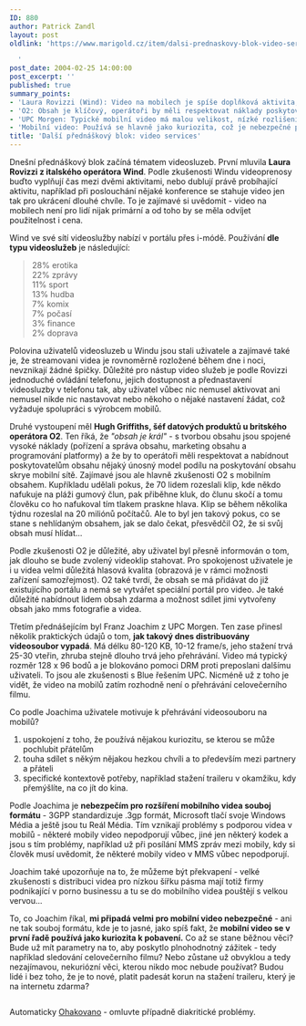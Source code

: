 ```yaml
---
ID: 880
author: Patrick Zandl
layout: post
oldlink: 'https://www.marigold.cz/item/dalsi-prednaskovy-blok-video-services

  '
post_date: 2004-02-25 14:00:00
post_excerpt: ''
published: true
summary_points:
- 'Laura Rovizzi (Wind): Video na mobilech je spíše doplňková aktivita, nikoliv primární.'
- 'O2: Obsah je klíčový, operátoři by měli respektovat náklady poskytovatelů obsahu.'
- 'UPC Morgen: Typické mobilní video má malou velikost, nízké rozlišení a DRM ochranu.'
- 'Mobilní video: Používá se hlavně jako kuriozita, což je nebezpečné pro jeho budoucnost.'
title: 'Další přednáškový blok: video services'
---
```


Dnešní přednáškový blok začíná tématem videosluzeb. První mluvila <STRONG>Laura Rovizzi z italského operátora Wind</STRONG>. Podle zkušenosti Windu videoprenosy buďto vyplňují čas mezi dvěmi aktivitami, nebo dublují právě probíhající aktivitu, například při poslouchání nějaké konference se stahuje video jen tak pro ukrácení dlouhé chvíle. To je zajímavé si uvědomit - video na mobilech není pro lidí nijak primární a od toho by se měla odvíjet použitelnost i cena. 
<p>
Wind ve své sítí videoslužby nabízí v portálu přes i-módě. Používání <STRONG>dle typu videoslužeb</STRONG> je následující: 
<BLOCKQUOTE dir=ltr style="MARGIN-RIGHT: 0px">
<p>
28% erotika <BR>22% zprávy <BR>11% sport <BR>13% hudba <BR>7% komix <BR>7% počasí <BR>3% finance <BR>2% doprava </p>
</BLOCKQUOTE>
<p>
Polovina uživatelů videosluzeb u Windu jsou stali uživatele a zajímavé také je, že streamovani videa je rovnoměrně rozložené během dne i noci, nevznikají žádné špičky. Důležité pro nástup video služeb je podle Rovizzi jednoduché ovládání telefonu, jejich dostupnost a přednastavení videosluzby v telefonu tak, aby uživatel vůbec nic nemusel aktivovat ani nemusel nikde nic nastavovat nebo někoho o nějaké nastavení žádat, což vyžaduje spolupráci s výrobcem mobilů. 
<p>
Druhé vystoupení měl <STRONG>Hugh Griffiths, šéf datových produktů u britského operátora O2</STRONG>. Ten říká, že <EM>"obsah je král"</EM> - s tvorbou obsahu jsou spojené vysoké náklady (pořízení a správa obsahu, marketing obsahu a programování platformy) a že by to operátoři měli respektovat a nabídnout poskytovatelům obsahu nějaký únosný model podílu na poskytování obsahu skrye mobilní sítě. Zajímavé jsou ale hlavně zkušenosti O2 s mobilním obsahem. Kupříkladu udělali pokus, že 70 lidem rozeslali klip, kde někdo nafukuje na pláži gumový člun, pak přiběhne kluk, do člunu skočí a tomu člověku co ho nafukoval tím tlakem praskne hlava. Klip se během několika týdnu rozeslal na 20 miliónů počítačů. Ale to byl jen takový pokus, co se stane s nehlídaným obsahem, jak se dalo čekat, přesvědčil O2, že si svůj obsah musí hlídat... 
<p>
Podle zkušenosti O2 je důležité, aby uživatel byl přesně informován o tom, jak dlouho se bude zvolený videoklip stahovat. Pro spokojenost uživatele je i u videa velmi důležitá hlasová kvalita (obrazová je v rámci možnosti zařízení samozřejmost). O2 také tvrdí, že obsah se má přidávat do již existujícího portálu a nemá se vytvářet speciální portál pro video. Je také důležité nabídnout lidem obsah zdarma a možnost sdílet jimi vytvořeny obsah jako mms fotografie a videa. 
<p>
Třetím přednášejícím byl Franz Joachim z UPC Morgen. Ten zase přinesl několik praktických údajů o tom, <STRONG>jak takový dnes distribuovány videosoubor vypadá</STRONG>. Má délku 80-120 KB, 10-12 frame/s, jeho stažení trvá 25-30 vteřin, zhruba stejně dlouho trvá jeho přehrávání. Video má typický rozměr 128 x 96 bodů a je blokováno pomoci DRM proti preposlani dalšímu uživateli. To jsou ale zkušenosti s Blue řešením UPC. Nicméně už z toho je vidět, že video na mobilů zatím rozhodně není o přehrávání celovečerního filmu. 
<p>
Co podle Joachima uživatele motivuje k přehrávání videosouboru na mobilů? 
<OL>
<LI>uspokojení z toho, že používá nějakou kuriozitu, se kterou se může pochlubit přátelům</LI>
<LI>touha sdílet s někým nějakou hezkou chvíli a to především mezi partnery a přáteli</LI>
<LI>specifické kontextově potřeby, například stažení traileru v okamžiku, kdy přemýšlíte, na co jít do kina. </LI></OL>
<p>
Podle Joachima je <STRONG>nebezpečím pro rozšíření mobilního videa souboj formátu</STRONG> - 3GPP standardizuje .3gp formát, Microsoft tlačí svoje Windows Média a ještě jsou tu Reál Média. Tím vznikají problémy s podporou videa v mobilů - některé mobily video nepodporují vůbec, jiné jen některý kodek a jsou s tím problémy, například už při posílání MMS zpráv mezi mobily, kdy si člověk musí uvědomit, že některé mobily video v MMS vůbec nepodporují. 
<p>
Joachim také upozorňuje na to, že můžeme být překvapení - velké zkušenosti s distribuci videa pro nízkou šířku pásma mají totiž firmy podnikající v porno businessu a tu se do mobilního videa pouštějí s velkou vervou... </p>

<p>
To, co Joachim říkal, <STRONG>mi připadá velmi pro mobilní video nebezpečné</STRONG> - ani ne tak souboj formátu, kde je to jasné, jako spíš fakt, že <STRONG>mobilní video se v první řadě používá jako kuriozita k pobavení.</STRONG> Co až se stane běžnou věci? Bude už mít parametry na to, aby poskytlo plnohodnotný zážitek - tedy například sledování celovečerního filmu? Nebo zůstane už obvyklou a tedy nezajímavou, nekuriózní věci, kterou nikdo moc nebude používat? Budou lidé i bez toho, že je to nové, platit padesát korun na stažení traileru, který je na internetu zdarma? 
<p>
<PRE></PRE>
<p>
Automaticky <A href="http://nlp.fi.muni.cz/cz_accent/index.php" target=_blank>Ohakovano</A> - omluvte případně diakritické problémy.</p>